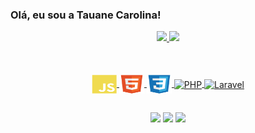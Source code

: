 ### Olá, eu sou a Tauane Carolina!
 <div align="center">
  <a href="https://github.com/coding-ayko">
  <img height="160em" src="https://github-readme-stats.vercel.app/api?username=coding-ayko&show_icons=true&theme=rose&include_all_commits=true&count_private=false"/>
  <img height="160em" src="https://github-readme-stats.vercel.app/api/top-langs/?username=coding-ayko&layout=compact&langs_count=7&theme=rose"/>
</div>
</div><br><br>
  <div align="center"> 

<div style="display: inline_block"><br>
  <img align="center" alt="Js" height="30" width="40" src="https://raw.githubusercontent.com/devicons/devicon/master/icons/javascript/javascript-plain.svg">
  <img align="center" alt="HTML" height="30" width="40" src="https://raw.githubusercontent.com/devicons/devicon/master/icons/html5/html5-original.svg">
  <img align="center" alt="CSS" height="30" width="40" src="https://raw.githubusercontent.com/devicons/devicon/master/icons/css3/css3-original.svg">
<!--   <img align="center" alt="Csharp" height="30" width="40" src="https://raw.githubusercontent.com/devicons/devicon/master/icons/csharp/csharp-original.svg"> -->
  <img align="center" alt="PHP" height="30" width="40" src="https://www.php.net/images/logos/new-php-logo.svg">
  <img align="center" alt="Laravel" height="30" width="40" src="https://cdn.worldvectorlogo.com/logos/laravel-2.svg">
  
 
</div>
  
  ##
 
<div> 
  <a href="https://instagram.com/whos.ayko" target="_blank"><img src="https://img.shields.io/badge/-Instagram-%23E4405F?style=for-the-badge&logo=instagram&logoColor=white" target="_blank"></a>
  <a href = "mailto:tauane581730@gmail.com"><img src="https://img.shields.io/badge/-Gmail-%23333?style=for-the-badge&logo=gmail&logoColor=white" target="_blank"></a>
  <a href="https://www.linkedin.com/in/tauane-carolina-oliveira-miranda-dos-santos-606599244/" target="_blank"><img src="https://img.shields.io/badge/-LinkedIn-%230077B5?style=for-the-badge&logo=linkedin&logoColor=white" target="_blank"></a> 
  
</div>


